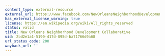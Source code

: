 ```yaml
---
content_type: external-resource
external_url: https://www.facebook.com/NewOrleansNeighborhoodDevelopmentCollaborative/about
has_external_license_warning: true
license: https://en.wikipedia.org/wiki/All_rights_reserved
status: valid
title: New Orleans Neighborhood Development Collaborative
uid: 2bd2e1a1-5190-417d-895d-ba71766d9a68
url_status_code: 200
wayback_url: ''
---
```


